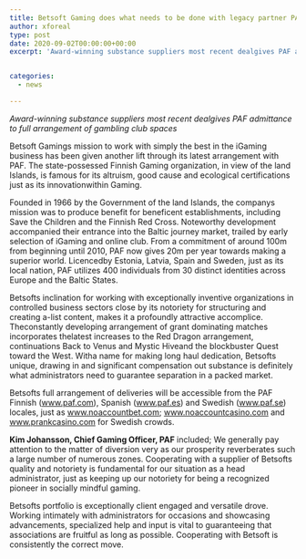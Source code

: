 ```yaml
---
title: Betsoft Gaming does what needs to be done with legacy partner PAF
author: xforeal 
type: post
date: 2020-09-02T00:00:00+00:00
excerpt: 'Award-winning substance suppliers most recent dealgives PAF admittance to full arrangement of club slotsBetsoft Gamings mission to work with simply the best in the iGaming business has been given another lift through its latest arrangement with PAF '


categories:
  - news

---
```

_Award-winning substance suppliers most recent dealgives PAF admittance to full arrangement of gambling club spaces_ 

Betsoft Gamings mission to work with simply the best in the iGaming business has been given another lift through its latest arrangement with PAF. The state-possessed Finnish Gaming organization, in view of the land Islands, is famous for its altruism, good cause and ecological certifications just as its innovationwithin Gaming. 

Founded in 1966 by the Government of the land Islands, the companys mission was to produce benefit for beneficent establishments, including Save the Children and the Finnish Red Cross. Noteworthy development accompanied their entrance into the Baltic journey market, trailed by early selection of iGaming and online club. From a commitment of around 100m from beginning until 2010, PAF now gives 20m per year towards making a superior world. Licencedby Estonia, Latvia, Spain and Sweden, just as its local nation, PAF utilizes 400 individuals from 30 distinct identities across Europe and the Baltic States. 

Betsofts inclination for working with exceptionally inventive organizations in controlled business sectors close by its notoriety for structuring and creating a-list content, makes it a profoundly attractive accomplice. Theconstantly developing arrangement of grant dominating matches incorporates thelatest increases to the Red Dragon arrangement, continuations Back to Venus and Mystic Hiveand the blockbuster Quest toward the West. Witha name for making long haul dedication, Betsofts unique, drawing in and significant compensation out substance is definitely what administrators need to guarantee separation in a packed market. 

Betsofts full arrangement of deliveries will be accessible from the PAF Finnish (www.paf.com), Spanish (www.paf.es) and Swedish (www.paf.se) locales, just as www.noaccountbet.com; www.noaccountcasino.com and www.prankcasino.com for Swedish crowds. 

**Kim Johansson, Chief Gaming Officer, PAF** included; We generally pay attention to the matter of diversion very as our prosperity reverberates such a large number of numerous zones. Cooperating with a supplier of Betsofts quality and notoriety is fundamental for our situation as a head administrator, just as keeping up our notoriety for being a recognized pioneer in socially mindful gaming. 

Betsofts portfolio is exceptionally client engaged and versatile drove. Working intimately with administrators for occasions and showcasing advancements, specialized help and input is vital to guaranteeing that associations are fruitful as long as possible. Cooperating with Betsoft is consistently the correct move.